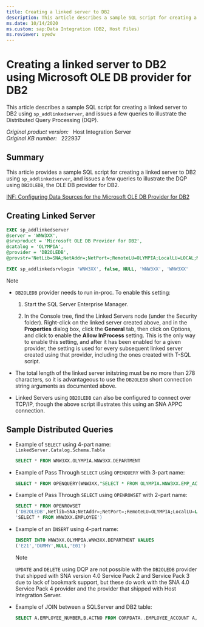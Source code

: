 ```yaml
---
title: Creating a linked server to DB2
description: This article describes a sample SQL script for creating a linked server to DB2 using sp_addlinkedserver, and issues a few queries to illustrate the Distributed Query Processing.
ms.date: 10/14/2020
ms.custom: sap:Data Integration (DB2, Host Files)
ms.reviewer: syedw
---
```

# Creating a linked server to DB2 using Microsoft OLE DB provider for DB2

This article describes a sample SQL script for creating a linked server to DB2 using `sp_addlinkedserver`, and issues a few queries to illustrate the Distributed Query Processing (DQP).

_Original product version:_ &nbsp; Host Integration Server  
_Original KB number:_ &nbsp; 222937

## Summary

This article provides a sample SQL script for creating a linked server to DB2 using `sp_addlinkedserver`, and issues a few queries to illustrate the DQP using `DB2OLEDB`, the OLE DB provider for DB2.

[INF: Configuring Data Sources for the Microsoft OLE DB Provider for DB2](https://support.microsoft.com/help/218590)

## Creating Linked Server

```sql
EXEC sp_addlinkedserver
@server = 'WNW3XX',
@srvproduct = 'Microsoft OLE DB Provider for DB2',
@catalog = 'OLYMPIA',
@provider = 'DB2OLEDB',
@provstr='NetLib=SNA;NetAddr=;NetPort=;RemoteLU=OLYMPIA;LocalLU=LOCAL;ModeName=QPCSUPP;User ID=WNW3XX;Password=WNW3XX;InitCat=OLYMPIA;Default Schema=WNW3XX;PkgCol=WNW3XX;TPName=;Commit=YES;IsoLvl=NC;AccMode=;CCSID=37;PCCodePage=1252;BinAsChar=NO;Data Source=Olympia_WNW3XX'

EXEC sp_addlinkedsrvlogin 'WNW3XX', false, NULL, 'WNW3XX', 'WNW3XX'
```

> [!NOTE]
>
> - `DB2OLEDB` provider needs to run in-proc. To enable this setting:
>
>   1. Start the SQL Server Enterprise Manager.
>
>   2. In the Console tree, find the Linked Servers node (under the Security folder). Right-click on the linked server created above, and in the **Properties** dialog box, click the **General** tab, then click on Options, and click to enable the **Allow InProcess** setting. This is the only way to enable this setting, and after it has been enabled for a given provider, the setting is used for every subsequent linked server created using that provider, including the ones created with T-SQL script.
>
> - The total length of the linked server initstring must be no more than 278 characters, so it is advantageous to use the `DB2OLEDB` short connection string arguments as documented above.
>
> - Linked Servers using `DB2OLEDB` can also be configured to connect over TCP/IP, though the above script illustrates this using an SNA APPC connection.

## Sample Distributed Queries

- Example of `SELECT` using 4-part name: `LinkedServer.Catalog.Schema.Table`

    ```sql
    SELECT * FROM WNW3XX.OLYMPIA.WNW3XX.DEPARTMENT
    ```

- Example of Pass Through `SELECT` using `OPENQUERY` with 3-part name:

    ```sql
    SELECT * FROM OPENQUERY(WNW3XX,"SELECT * FROM OLYMPIA.WNW3XX.EMP_ACT")
    ```

- Example of Pass Through `SELECT` using `OPENROWSET` with 2-part name:

    ```sql
    SELECT * FROM OPENROWSET
    ('DB2OLEDB',Netlib=SNA;NetAddr=;NetPort=;RemoteLU=OLYMPIA;LocalLU=LOCAL;ModeName=QPCSUPP;User ID=WNW3XX;Password=WNW3XX;InitCat=OLYMPIA;Default Schema=WNW3XX;PkgCol=WNW3XX;TPName=;Commit=YES;IsoLvl=NC;AccMode=;CCSID=37;PCCodePage=1252;BinAsChar=NO;Data Source=Sample',
    'SELECT * FROM WNW3XX.EMPLOYEE')
    ```

- Example of an `INSERT` using 4-part name:

    ```sql
    INSERT INTO WNW3XX.OLYMPIA.WNW3XX.DEPARTMENT VALUES
    ('E21','DUMMY',NULL,'E01')
    ```

  > [!NOTE]
  > `UPDATE` and `DELETE` using DQP are not possible with the `DB2OLEDB` provider that shipped with SNA version 4.0 Service Pack 2 and Service Pack 3 due to lack of bookmark support, but these do work with the SNA 4.0 Service Pack 4 provider and the provider that shipped with Host Integration Server.

- Example of JOIN between a SQLServer and DB2 table:

    ```sql
    SELECT A.EMPLOYEE_NUMBER,B.ACTNO FROM CORPDATA..EMPLOYEE_ACCOUNT A, WNW3XX.OLYMPIA.WNW3XX.EMP_ACT B WHERE A.EMPLOYEE_NUMBER = B.EMPNO ORDER BY A.EMPLOYEE_NUMBER
    ```
